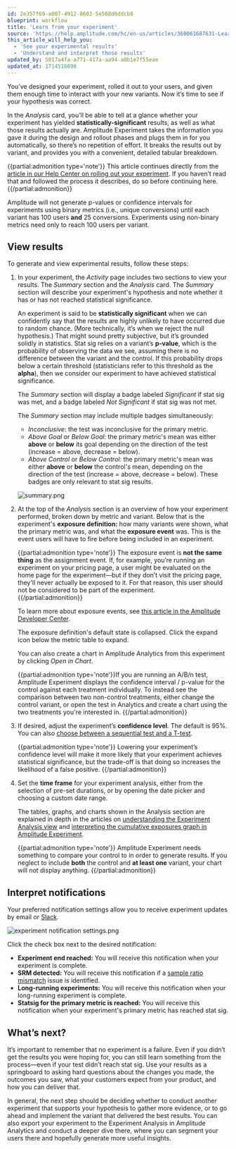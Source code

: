 ```yaml
---
id: 2e357f69-a007-4912-8603-5e568d6ddcb8
blueprint: workflow
title: 'Learn from your experiment'
source: 'https://help.amplitude.com/hc/en-us/articles/360061687631-Learn-from-your-experiment'
this_article_will_help_you:
  - 'See your experimental results'
  - 'Understand and interpret those results'
updated_by: 5817a4fa-a771-417a-aa94-a0b1e7f55eae
updated_at: 1714516898
---
```

You’ve designed your experiment, rolled it out to your users, and given them enough time to interact with your new variants. Now it’s time to see if your hypothesis was correct.

In the *Analysis* card, you’ll be able to tell at a glance whether your experiment has yielded **statistically-significant** results, as well as what those results actually are. Amplitude Experiment takes the information you gave it during the design and rollout phases and plugs them in for you automatically, so there’s no repetition of effort. It breaks the results out by variant, and provides you with a convenient, detailed tabular breakdown.

{{partial:admonition type='note'}}
This article continues directly from the [article in our Help Center on rolling out your experiment](/docs/feature-experiment/workflow/experiment-test). If you haven’t read that and followed the process it describes, do so before continuing here.
{{/partial:admonition}}

Amplitude will not generate p-values or confidence intervals for experiments using binary metrics (i.e., unique conversions) until each variant has 100 users **and** 25 conversions. Experiments using non-binary metrics need only to reach 100 users per variant.

## View results

To generate and view experimental results, follow these steps:  

1. In your experiment, the *Activity* page includes two sections to view your results. The *Summary* section and the *Analysis* card. The *Summary* section will describe your experiment's hypothesis and note whether it has or has not reached statistical significance.  

    An experiment is said to be **statistically significant** when we can confidently say that the results are highly unlikely to have occurred due to random chance. (More technically, it’s when we reject the null hypothesis.) That might sound pretty subjective, but it’s grounded solidly in statistics. Stat sig relies on a variant’s **p-value**, which is the probability of observing the data we see, assuming there is no difference between the variant and the control. If this probability drops below a certain threshold (statisticians refer to this threshold as the **alpha**), then we consider our experiment to have achieved statistical significance.

    The *Summary* section will display a badge labeled *Significant* if stat sig was met, and a badge labeled *Not Significant* if stat sig was not met.

    The *Summary* section may include multiple badges simultaneously:

    * *Inconclusive*: the test was inconclusive for the primary metric.
    * *Above Goal* or *Below Goal:* the primary metric's mean was either **above** or **below** its goal depending on the direction of the test (increase = above, decrease = below).
    * *Above Control* or *Below Control:* the primary metric's mean was either **above** or **below** the control's mean, depending on the direction of the test (increase = above, decrease = below). These badges are only relevant to stat sig results.

    ![summary.png](/docs/output/img/workflow/summary-png.png)

2. At the top of the *Analysis* section is an overview of how your experiment performed, broken down by metric and variant. Below that is the experiment's **exposure definition:** how many variants were shown, what the primary metric was, and what the **exposure event** was. This is the event users will have to fire before being included in an experiment.  
  
    {{partial:admonition type='note'}}
    The exposure event is **not the same thing** as the assignment event. If, for example, you’re running an experiment on your pricing page, a user might be evaluated on the home page for the experiment—but if they don’t visit the pricing page, they'll never actually be exposed to it. For that reason, this user should not be considered to be part of the experiment.  
    {{/partial:admonition}}
  
    To learn more about exposure events, see [this article in the Amplitude Developer Center](/docs/feature-experiment/under-the-hood/event-tracking).  
      
    The exposure definition's default state is collapsed. Click the expand icon below the metric table to expand.  
      
    You can also create a chart in Amplitude Analytics from this experiment by clicking *Open in Chart*.  
      
    {{partial:admonition type='note'}}If you are running an A/B/n test, Amplitude Experiment displays the confidence interval / p-value for the control against each treatment individually. To instead see the comparison between two non-control treatments, either change the control variant, or open the test in Analytics and create a chart using the two treatments you're interested in.
    {{/partial:admonition}}

3. If desired, adjust the experiment’s **confidence level**. The default is 95%. You can also [choose between a sequential test and a T-test](/docs/feature-experiment/workflow/finalize-statistical-preferences).   
  
    {{partial:admonition type='note'}}
    Lowering your experiment’s confidence level will make it more likely that your experiment achieves statistical significance, but the trade-off is that doing so increases the likelihood of a false positive.
    {{/partial:admonition}}

4. Set the **time frame** for your experiment analysis, either from the selection of pre-set durations, or by opening the date picker and choosing a custom date range.

    The tables, graphs, and charts shown in the Analysis section are explained in depth in the articles on [understanding the Experiment Analysis view](/docs/feature-experiment/analysis-view) and [interpreting the cumulative exposures graph in Amplitude Experiment](/docs/feature-experiment/advanced-techniques/cumulative-exposure-change-slope).

    {{partial:admonition type='note'}}
    Amplitude Experiment needs something to compare your control to in order to generate results. If you neglect to include **both** the control and **at least one** variant, your chart will not display anything.
    {{/partial:admonition}}


## Interpret notifications

Your preferred notification settings allow you to receive experiment updates by email or [Slack](/docs/analytics/integrate-slack). 

![experiment notification settings.png](/docs/output/img/workflow/experiment-notification-settings-png.png)

Click the check box next to the desired notification:

* **Experiment end reached:** You will receive this notification when your experiment is complete.
* **SRM detected:** You will receive this notification if a [sample ratio mismatch](/docs/feature-experiment/troubleshooting/sample-ratio-mismatch) issue is identified.
* **Long-running experiments:** You will receive this notification when your long-running experiment is complete.
* **Statsig for the primary metric is reached:** You will receive this notification when your experiment's primary metric has reached stat sig.

## What’s next?

It’s important to remember that no experiment is a failure. Even if you didn’t get the results you were hoping for, you can still learn something from the process—even if your test didn’t reach stat sig. Use your results as a springboard to asking hard questions about the changes you made, the outcomes you saw, what your customers expect from your product, and how you can deliver that.

In general, the next step should be deciding whether to conduct another experiment that supports your hypothesis to gather more evidence, or to go ahead and implement the variant that delivered the best results. You can also export your experiment to the Experiment Analysis in Amplitude Analytics and conduct a deeper dive there, where you can segment your users there and hopefully generate more useful insights.